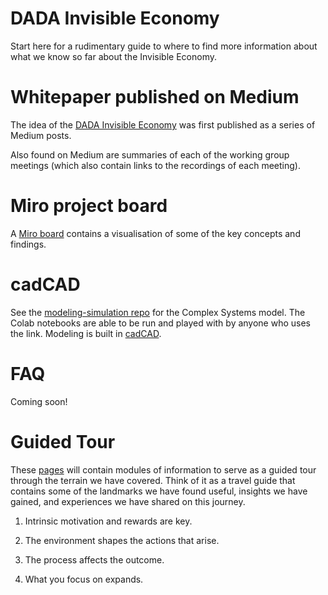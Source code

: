 # DADA Invisible Economy

Start here for a rudimentary guide to where to find more information about what we know so far about the Invisible Economy.

# Whitepaper published on Medium

The idea of the [DADA Invisible Economy](https://powerdada.medium.com/the-invisible-economy-db46897d4f07) was first published as a series of Medium posts.

Also found on Medium are summaries of each of the working group meetings (which also contain links to the recordings of each meeting).

# Miro project board

A [Miro board](https://miro.com/app/board/o9J_kiimivw=/) contains a visualisation of some of the key concepts and findings.

# cadCAD 
See the [modeling-simulation repo](https://github.com/InvisibleEconomy/modeling-simulation) for the Complex Systems model. The Colab notebooks are able to be run and played with by anyone who uses the link. Modeling is built in [cadCAD](https://cadcad.org/).

# FAQ

Coming soon!

# Guided Tour

These [pages](https://github.com/InvisibleEconomy/StartHere/blob/gh-pages/index.md) will contain modules of information to serve as a guided tour through the terrain we have covered.  Think of it as a travel guide that contains some of the landmarks we have found useful, insights we have gained, and experiences we have shared on this journey.

1. Intrinsic motivation and rewards are key.

2. The environment shapes the actions that arise.

3. The process affects the outcome.

4. What you focus on expands.
